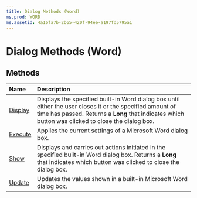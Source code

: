```yaml
---
title: Dialog Methods (Word)
ms.prod: WORD
ms.assetid: 4a16fa7b-2b65-420f-94ee-a197fd5795a1
---
```



# Dialog Methods (Word)

## Methods



|**Name**|**Description**|
|:-----|:-----|
|[Display](dialog-display-method-word.md)|Displays the specified built-in Word dialog box until either the user closes it or the specified amount of time has passed. Returns a  **Long** that indicates which button was clicked to close the dialog box.|
|[Execute](dialog-execute-method-word.md)|Applies the current settings of a Microsoft Word dialog box.|
|[Show](dialog-show-method-word.md)|Displays and carries out actions initiated in the specified built-in Word dialog box. Returns a  **Long** that indicates which button was clicked to close the dialog box.|
|[Update](dialog-update-method-word.md)|Updates the values shown in a built-in Microsoft Word dialog box.|

